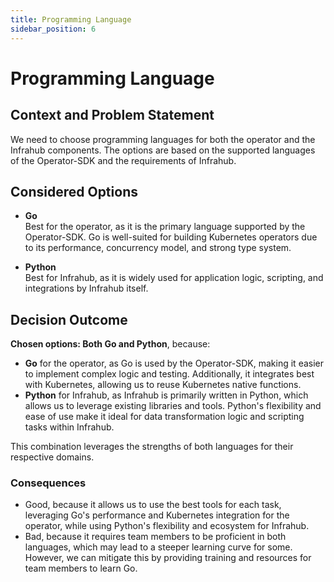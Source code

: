 ```yaml
---
title: Programming Language
sidebar_position: 6
---
```


# Programming Language

## Context and Problem Statement

We need to choose programming languages for both the operator and the Infrahub components. The options are based on the supported languages of the Operator-SDK and the requirements of Infrahub.

## Considered Options

* **Go**  
    Best for the operator, as it is the primary language supported by the Operator-SDK. Go is well-suited for building Kubernetes operators due to its performance, concurrency model, and strong type system.

* **Python**  
    Best for Infrahub, as it is widely used for application logic, scripting, and integrations by Infrahub itself.

## Decision Outcome

**Chosen options: Both Go and Python**, because:  
- **Go** for the operator, as Go is used by the Operator-SDK, making it easier to implement complex logic and testing. Additionally, it integrates best with Kubernetes, allowing us to reuse Kubernetes native functions.
- **Python** for Infrahub, as Infrahub is primarily written in Python, which allows us to leverage existing libraries and tools. Python's flexibility and ease of use make it ideal for data transformation logic and scripting tasks within Infrahub.

This combination leverages the strengths of both languages for their respective domains.

### Consequences
* Good, because it allows us to use the best tools for each task, leveraging Go's performance and Kubernetes integration for the operator, while using Python's flexibility and ecosystem for Infrahub.
* Bad, because it requires team members to be proficient in both languages, which may lead to a steeper learning curve for some. However, we can mitigate this by providing training and resources for team members to learn Go.